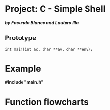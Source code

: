 # Project: C - Simple Shell
##### _by Facundo Blanco and Lautaro Illa_
## Prototype
```
int main(int ac, char **av, char **env);
```
# Example
#### #include "main.h"

# Function flowcharts

